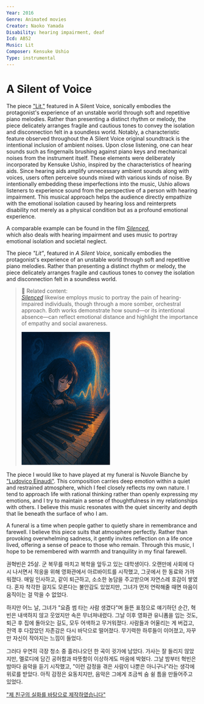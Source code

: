 ```yaml
---
Year: 2016
Genre: Animated movies
Creator: Naoko Yamada
Disability: hearing impairment, deaf
Icd: AB52
Music: Lit
Composer: Kensuke Ushio
Type: instrumental
---
```


# A Silent of Voice

The piece ["Lit,"](https://www.youtube.com/watch?v=a57-KveTE84) featured in A Silent Voice, sonically embodies the protagonist's experience of an unstable world through soft and repetitive piano melodies. Rather than presenting a distinct rhythm or melody, the piece delicately arranges fragile and cautious tones to convey the isolation and disconnection felt in a soundless world. Notably, a characteristic feature observed throughout the A Silent Voice original soundtrack is the intentional inclusion of ambient noises. Upon close listening, one can hear sounds such as fingernails brushing against piano keys and mechanical noises from the instrument itself. These elements were deliberately incorporated by Kensuke Ushio, inspired by the characteristics of hearing aids. Since hearing aids amplify unnecessary ambient sounds along with voices, users often perceive sounds mixed with various kinds of noise. By intentionally embedding these imperfections into the music, Ushio allows listeners to experience sound from the perspective of a person with hearing impairment. This musical approach helps the audience directly empathize with the emotional isolation caused by hearing loss and reinterprets disability not merely as a physical condition but as a profound emotional experience.

A comparable example can be found in the film [*Silenced*](ryu_seungwon.md),  
which also deals with hearing impairment and uses music to portray emotional isolation and societal neglect.

The piece *"Lit"*, featured in *A Silent Voice*, sonically embodies the protagonist's experience of an unstable world through soft and repetitive piano melodies. Rather than presenting a distinct rhythm or melody, the piece delicately arranges fragile and cautious tones to convey the isolation and disconnection felt in a soundless world.

> 📎 Related content:  
> *[Silenced](ryu_seungwon.md)* likewise employs music to portray the pain of hearing-impaired individuals, though through a more somber, orchestral approach. Both works demonstrate how sound—or its intentional absence—can reflect emotional distance and highlight the importance of empathy and social awareness.
>
> <img src="./lim_seokhyeon_img.JPG" alt="image depicting hearing loss" style="width:50%;" />

The piece I would like to have played at my funeral is Nuvole Bianche by ["Ludovico Einaudi"](https://youtu.be/4VR-6AS0-l4?si=5ow36NuWofA842H_). This composition carries deep emotion within a quiet and restrained atmosphere, which I feel closely reflects my own nature. I tend to approach life with rational thinking rather than openly expressing my emotions, and I try to maintain a sense of thoughtfulness in my relationships with others. I believe this music resonates with the quiet sincerity and depth that lie beneath the surface of who I am.

A funeral is a time when people gather to quietly share in remembrance and farewell. I believe this piece suits that atmosphere perfectly. Rather than provoking overwhelming sadness, it gently invites reflection on a life once lived, offering a sense of peace to those who remain. Through this music, I hope to be remembered with warmth and tranquility in my final farewell.

권혁빈은 25살. 군 복무를 마치고 복학을 앞두고 있는 대학생이다. 오랜만에 사회에 다시 나서면서 적응을 위해 영화관에서 아르바이트를 시작했고, 그곳에서 한 동료와 가까워졌다. 매일 인사하고, 같이 퇴근하고, 소소한 농담을 주고받으며 자연스레 호감이 쌓였다. 혼자 착각한 걸지도 모른다는 불안감도 있었지만, 그녀가 먼저 연락해줄 때면 마음이 움직이는 걸 막을 수 없었다.

하지만 어느 날, 그녀가 "요즘 썸 타는 사람 생겼다"며 들뜬 표정으로 얘기하던 순간, 혁빈은 내색하지 않고 웃었지만 속은 무너져내렸다. 그날 이후 영화관 유니폼을 입는 것도, 퇴근 후 집에 돌아오는 길도, 모두 어색하고 무거워졌다. 사람들과 어울리는 게 버겁고, 전역 후 다잡았던 자존감은 다시 바닥으로 떨어졌다. 무기력한 하루들이 이어졌고, 자꾸만 자신이 작아지는 느낌이 들었다.

그러다 우연히 극장 청소 중 흘러나오던 한 곡이 귓가에 남았다. 가사는 잘 들리지 않았지만, 멜로디에 담긴 공허함과 따뜻함이 이상하게도 마음에 박혔다. 그날 밤부터 혁빈은 밤마다 음악을 듣기 시작했고, "이런 감정을 겪은 사람이 나뿐은 아니구나"라는 생각에 위로를 받았다. 아직 감정은 요동치지만, 음악은 그에게 조금씩 숨 쉴 틈을 만들어주고 있었다.

["제 친구의 실화를 바탕으로 제작하였습니다"](https://youtube.com/playlist?list=PLJaIi9PPWqq8PSpAjNXCksUUTdcRyyZJF&si=7OEq8yCNQvsNStUr)
